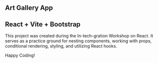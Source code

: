 ## Art Gallery App
## React + Vite + Bootstrap

This project was created during the In-tech-gration Workshop on React. It serves as a practice ground for nesting components, working with props, conditional rendering, styling, and utilizing React hooks.

Happy Coding!
